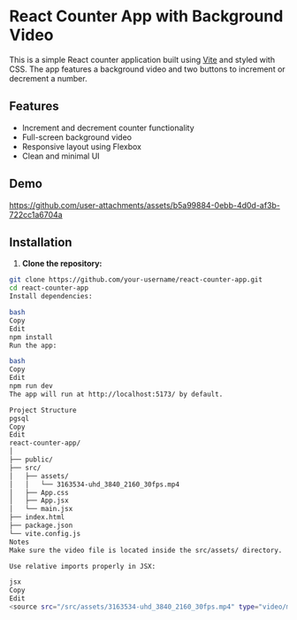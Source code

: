 # React Counter App with Background Video

This is a simple React counter application built using [Vite](https://vitejs.dev/) and styled with CSS. The app features a background video and two buttons to increment or decrement a number.

## Features

- Increment and decrement counter functionality
- Full-screen background video
- Responsive layout using Flexbox
- Clean and minimal UI

## Demo

https://github.com/user-attachments/assets/b5a99884-0ebb-4d0d-af3b-722cc1a6704a


## Installation

1. **Clone the repository:**

```bash
git clone https://github.com/your-username/react-counter-app.git
cd react-counter-app
Install dependencies:

bash
Copy
Edit
npm install
Run the app:

bash
Copy
Edit
npm run dev
The app will run at http://localhost:5173/ by default.

Project Structure
pgsql
Copy
Edit
react-counter-app/
│
├── public/
├── src/
│   ├── assets/
│   │   └── 3163534-uhd_3840_2160_30fps.mp4
│   ├── App.css
│   ├── App.jsx
│   └── main.jsx
├── index.html
├── package.json
└── vite.config.js
Notes
Make sure the video file is located inside the src/assets/ directory.

Use relative imports properly in JSX:

jsx
Copy
Edit
<source src="/src/assets/3163534-uhd_3840_2160_30fps.mp4" type="video/mp4" />
